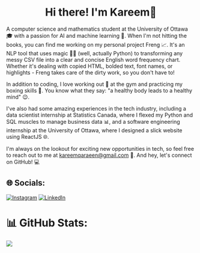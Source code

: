 <h1 align="center">Hi there! I'm Kareem👋 </h1>

A computer science and mathematics student at the University of Ottawa 🎓 with a passion for AI and machine learning 🤖. When I'm not hitting the books, you can find me working on my personal project Freng 📈. It's an NLP tool that uses magic 🧙‍♂️ (well, actually Python) to transforming any messy CSV file into a clear and concise English word frequency chart. Whether it's dealing with copied HTML, bolded text, font names, or highlights - Freng takes care of the dirty work, so you don't have to!

In addition to coding, I love working out 💪 at the gym and practicing my boxing skills 🥊. You know what they say: "a healthy body leads to a healthy mind" 😉.</p>

I've also had some amazing experiences in the tech industry, including a data scientist internship at Statistics Canada, where I flexed my Python and SQL muscles to manage business data 📊, and a software engineering internship at the University of Ottawa, where I designed a slick website using ReactJS 🌐.

I'm always on the lookout for exciting new opportunities in tech, so feel free to reach out to me at kareemqaraeen@gmail.com 📩. And hey, let's connect on GitHub! 💻


## 🌐 Socials:
[![Instagram](https://img.shields.io/badge/Instagram-%23E4405F.svg?logo=Instagram&logoColor=white)](https://instagram.com/https://www.instagram.com/kareemqara3een/) 
[![LinkedIn](https://img.shields.io/badge/LinkedIn-%230077B5.svg?logo=linkedin&logoColor=white)](https://linkedin.com/in/https://www.linkedin.com/in/kareem-qaraien/) 



# 📊 GitHub Stats:
<!-- ![](https://github-readme-streak-stats.herokuapp.com/?user=kareemqaraienn&theme=dark&hide_border=false)<br/> -->
![](https://github-readme-stats.vercel.app/api/top-langs/?username=kareemqaraienn&theme=dark&hide_border=false&include_all_commits=false&count_private=false&layout=compact)
